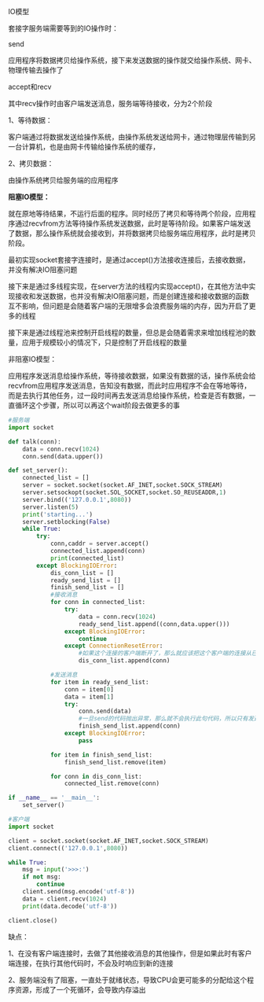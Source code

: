IO模型

套接字服务端需要等到的IO操作时：

send

应用程序将数据拷贝给操作系统，接下来发送数据的操作就交给操作系统、网卡、物理传输去操作了

accept和recv

其中recv操作时由客户端发送消息，服务端等待接收，分为2个阶段

1、等待数据：

客户端通过将数据发送给操作系统，由操作系统发送给网卡，通过物理层传输到另一台计算机，也是由网卡传输给操作系统的缓存，

2、拷贝数据：

由操作系统拷贝给服务端的应用程序



**阻塞IO模型：**

就在原地等待结果，不运行后面的程序。同时经历了拷贝和等待两个阶段，应用程序通过recvfrom方法等待操作系统发送数据，此时是等待阶段。如果客户端发送了数据，那么操作系统就会接收到，并将数据拷贝给服务端应用程序，此时是拷贝阶段。

最初实现socket套接字连接时，是通过accept()方法接收连接后，去接收数据，并没有解决IO阻塞问题

接下来是通过多线程实现，在server方法的线程内实现accept()，在其他方法中实现接收和发送数据，也并没有解决IO阻塞问题，而是创建连接和接收数据的函数互不影响，但问题是会随着客户端的无限增多会浪费服务端的内存，因为开启了更多的线程

接下来是通过线程池来控制开启线程的数量，但总是会随着需求来增加线程池的数量，应用于规模较小的情况下，只是控制了开启线程的数量



非阻塞IO模型：

应用程序发送消息给操作系统，等待接收数据，如果没有数据的话，操作系统会给recvfrom应用程序发送消息，告知没有数据，而此时应用程序不会在等地等待，而是去执行其他任务，过一段时间再去发送消息给操作系统，检查是否有数据，一直循环这个步骤，所以可以再这个wait阶段去做更多的事

```python
#服务端
import socket

def talk(conn):
    data = conn.recv(1024)
    conn.send(data.upper())

def set_server():
    connected_list = []
    server = socket.socket(socket.AF_INET,socket.SOCK_STREAM)
    server.setsockopt(socket.SOL_SOCKET,socket.SO_REUSEADDR,1)
    server.bind(('127.0.0.1',8080))
    server.listen(5)
    print('starting...')
    server.setblocking(False)
    while True:
        try:
            conn,caddr = server.accept()
            connected_list.append(conn)
            print(connected_list)
        except BlockingIOError:
            dis_conn_list = []
            ready_send_list = []
            finish_send_list = []
            #接收消息
            for conn in connected_list:
                try:
                    data = conn.recv(1024)
                    ready_send_list.append((conn,data.upper()))
                except BlockingIOError:
                    continue
                except ConnectionResetError:
                    #如果这个连接的客户端断开了，那么就应该把这个客户端的连接从已连接的列表中删除，但是当前处于正在循环已连接列表的过程中，所以无法改变这个列表的内容，所以新建一个列表，来放入失去连接的conn
                    dis_conn_list.append(conn)

            #发送消息
            for item in ready_send_list:
                conn = item[0]
                data = item[1]
                try:
                    conn.send(data)
                    #一旦send的代码抛出异常，那么就不会执行此句代码，所以只有发送成功后，才会添加到已发送列表
                    finish_send_list.append(conn)
                except BlockingIOError:
                    pass

            for item in finish_send_list:
                finish_send_list.remove(item)

            for conn in dis_conn_list:
                connected_list.remove(conn)

if __name__ == '__main__':
    set_server()
```



```python
#客户端
import socket

client = socket.socket(socket.AF_INET,socket.SOCK_STREAM)
client.connect(('127.0.0.1',8080))

while True:
    msg = input('>>>:')
    if not msg:
        continue
    client.send(msg.encode('utf-8'))
    data = client.recv(1024)
    print(data.decode('utf-8'))

client.close()
```



缺点：

1、在没有客户端连接时，去做了其他接收消息的其他操作，但是如果此时有客户端连接，在执行其他代码时，不会及时响应到新的连接

2、服务端没有了阻塞，一直处于就绪状态，导致CPU会更可能多的分配给这个程序资源，形成了一个死循环，会导致内存溢出